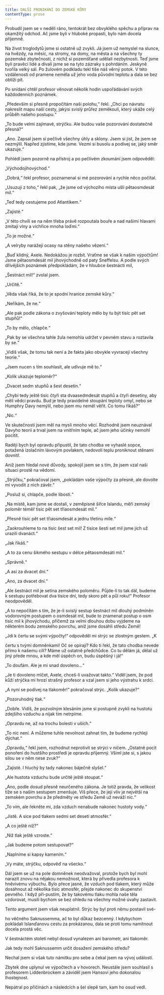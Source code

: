 ```yaml
---
title: DALŠÍ PRONIKÁNÍ DO ZEMSKÉ KŮRY
contentType: prose
---
```


<section>

Probudil jsem se v neděli ráno, tentokrát bez obvyklého spěchu a příprav na okamžitý odchod. Ač jsme byli v hluboké propasti, bylo nám docela příjemně.

Na život troglodytů jsme si ostatně už zvykli. Já jsem už nemyslel na slunce, na hvězdy, na měsíc, na stromy, na domy, na města a na všechny ty pozemské zbytečnosti, z nichž si pozemšťané udělali nezbytnosti. Teď jsme byli pravěcí lidé a dívali jsme se na tyto zázraky s pohrdáním. Jeskyně tvořila velký sál. Po žulovém podkladu tekl tiše náš věrný potok. V této vzdálenosti od pramene neměla už jeho voda původní teplotu a dala se bez obtíží pít.

Po snídani chtěl profesor věnovat několik hodin uspořádávání svých každodenních poznámek.

„Především si přesně propočítám naši polohu,“ řekl. „Chci po návratu nakreslit mapu naší cesty, jakýsi svislý průřez zeměkoulí, který ukáže celý průběh našeho postupu.“

„To bude velmi zajímavé, strýčku. Ale budou vaše pozorování dostatečně přesná?“

„Ano. Zapsal jsem si pečlivě všechny úhly a sklony. Jsem si jist, že jsem se nezmýlil. Napřed zjistíme, kde jsme. Vezmi si busolu a podívej se, jaký směr ukazuje.“

Pohlédl jsem pozorně na přístroj a po pečlivém zkoumání jsem odpověděl:

„Východojihovýchod.“

„Dobrá,“ řekl profesor, poznamenal si mé pozorování a rychle něco počítal.

„Usuzuji z toho,“ řekl pak, „že jsme od výchozího místa ušli pětaosmdesát mil.“

„Teď tedy cestujeme pod Atlantikem.“

„Zajisté.“

„V této chvíli se na něm třeba právě rozpoutala bouře a nad našimi hlavami zmítají vlny a vichřice mnoha loďmi.“

„To je možné.“

„A velryby narážejí ocasy na stěny našeho vězení.“

„Buď klidný, Axele. Nedokážou je rozbít. Vraťme se však k našim výpočtům! Jsme pětaosmdesát mil jihovýchodně od paty Sneffelsu. A podle svých dřívějších poznámek předpokládám, že v hloubce šestnácti mil,

„Šestnáct mil!“ zvolal jsem.

„Určitě.“

„Věda však říká, že to je spodní hranice zemské kůry.“

„Neříkám, že ne.“

„Ale pak podle zákona o zvyšování teploty mělo by tu být tisíc pět set stupňů!“

„To by mělo, chlapče.“

„Pak by se všechna tahle žula nemohla udržet v pevném stavu a roztavila by se.“

„Vidíš však, že tomu tak není a že fakta jako obvykle vyvracejí všechny teorie.“

„Jsem nucen s tím souhlasit, ale udivuje mě to.“

„Kolik ukazuje teploměr?“

„Dvacet sedm stupňů a šest desetin.“

„Chybí tedy ještě tisíc čtyři sta dvaasedmdesát stupňů a čtyři desetiny, aby měli vědci pravdu. Bud je tedy pravidelné stoupání teploty omyl, nebo se Humphry Davy nemýlil, nebo jsem mu neměl věřit. Co tomu říkáš?“

„Nic.“

Ve skutečnosti jsem měl na mysli mnoho věcí. Rozhodně jsem neuznával Davyho teorii a trval jsem na vnitřním teple, ač jsem jeho účinky nemohl pocítit.

Raději bych byl opravdu připustil, že tato chodba ve vyhaslé sopce, potažená izolačním lávovým povlakem, nedovolí teplu proniknout stěnami dovnitř.

Aniž jsem hledal nové důvody, spokojil jsem se s tím, že jsem vzal naši situaci prostě na vědomí.

„Strýčku,“ pokračoval jsem, „pokládám vaše výpočty za přesné, ale dovolte mi vyvodit z nich závěr.“

„Posluž si, chlapče, podle libosti.“

„Na místě, kam jsme se dostali, v zeměpisné šířce Islandu, měří zemský poloměr téměř tisíc pět set třiaosmdesát mil.“

„Přesně tisíc pět set třiaosmdesát a jednu třetinu míle.“

„Zaokrouhleme to na tisíc šest set mil! Z tisíce šesti set mil jsme jich už urazili dvanáct.“

„Jak říkáš.“

„A to za cenu šikmého sestupu v délce pětaosmdesáti mil.“

„Správně.“

„A asi za dvacet dní.“

„Ano, za dvacet dní.“

„Ale šestnáct mil je setina zemského poloměru. Půjde-li to tak dál, budeme k sestupu potřebovat dva tisíce dní, tedy skoro pět a půl roku!“ Profesor neodpověděl.

„A to nepočítám s tím, že je-li svislý sestup šestnáct mil dlouhý podmíněn vodorovným postupem o osmdesát mil, bude to znamenat postup o osm tisíc mil k jihovýchodu, přičemž za velmi dlouhou dobu vyjdeme na některém bodu zemského povrchu, aniž jsme dosáhli středu Země!

„Jdi k čertu se svými výpočty!“ odpověděl mi strýc se zlostným gestem. „K

čertu s tvými domněnkami! Oč se opírají? Kdo ti řekl, že tato chodba nevede přímo k našemu cíli? Máme už ostatně předchůdce. Co tu dělám já, dělal už jiný přede mnou, a kde měl úspěch on, budu úspěšný i já!“

„To doufám. Ale je mi snad dovoleno…“

„Je ti dovoleno mlčet, Axele, chceš-li uvažovat takto.“ Viděl jsem, že pod kůží strýčka mi hrozí strašný profesor a vzal jsem si jeho výstrahu k srdci.

„A nyní se podívej na tlakoměr!“ pokračoval strýc. „Kolik ukazuje?“

„Pozoruhodný tlak.“

„Dobře. Vidíš, že pozvolným klesáním jsme si postupně zvykli na hustotu zdejšího vzduchu a nijak tím netrpíme.

„Opravdu ne, až na trochu bolesti v uších.“

„To nic není. A můžeme tuhle nevolnost zahnat tím, že budeme rychleji dýchat.“

„Opravdu,“ řekl jsem, rozhodnut neprotivit se strýci v ničem. „Ostatně pocit ponoření do hustšího prostředí je opravdu příjemný. Všiml jste si, s jakou silou se v něm nese zvuk?“

„Zajisté. I hluchý by tady nakonec báječně slyšel.“

„Ale hustota vzduchu bude určitě ještě stoupat.“

„Ano, podle dosud přesně neurčeného zákona. Je totiž pravda, že velikost tíže se s naším sestupem zmenšuje. Víš přece, že její vliv je největší na zemském povrchu a že předměty ve středu Země už neváží nic.“

„To vím, ale řekněte mi, zda vzduch nenabude nakonec hustoty vody.“

„Jistě. A sice pod tlakem sedmi set deseti atmosfér.“

„A co ještě níž?“

„Níž tlak ještě vzroste.“

„Jak budeme potom sestupovat?“

„Naplníme si kapsy kamením.“

„Vy máte, strýčku, odpověď na všecko.“

Dál jsem se už na pole domněnek neodvažoval, protože bych byl mohl narazit znovu na nějakou nemožnost, která by přivedla profesora k hněvivému výbuchu. Bylo přece jasné, že vzduch pod tlakem, který může dosáhnout až několika tisíc atmosfér, přejde nakonec do skupenství pevného. I když při-pustím, že by takovému tlaku mohla naše těla vzdorovat, musili bychom se bez ohledu na všechny možné úvahy zastavit.

Tento argument jsem však neuplatnil. Strýc by byl proti němu postavil své-

ho věčného Saknussemma, ač to byl důkaz bezcenný. I kdybychom pokládali Islanďanovu cestu za prokázanou, dala se proti tomu namítnout docela prostá věc.

V šestnáctém století nebyl dosud vynalezen ani barometr, ani tlakoměr.

Jak tedy mohl Saknussemm určit dosažení zemského středu?

Nechal jsem si však tuto námitku pro sebe a čekal jsem na vývoj událostí.

Zbytek dne uplynul ve výpočtech a v hovorech. Neustále jsem souhlasil s profesorem Liddenbrockem a záviděl jsem Hansovi jeho dokonalou lhostejnost.

Nepátral po příčinách a následcích a šel slepě tam, kam ho osud vedl.

</section>
